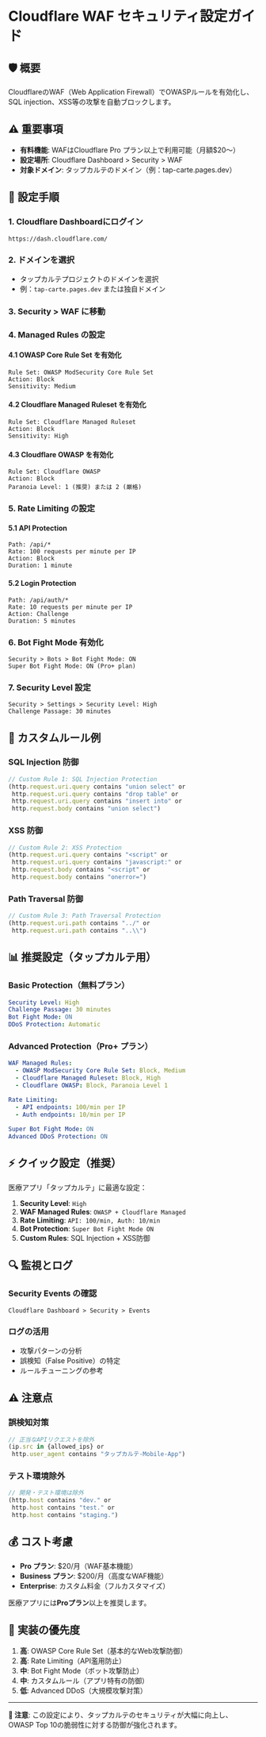 # Cloudflare WAF セキュリティ設定ガイド

## 🛡️ 概要
CloudflareのWAF（Web Application Firewall）でOWASPルールを有効化し、SQL injection、XSS等の攻撃を自動ブロックします。

## ⚠️ 重要事項
- **有料機能**: WAFはCloudflare Pro プラン以上で利用可能（月額$20〜）
- **設定場所**: Cloudflare Dashboard > Security > WAF
- **対象ドメイン**: タップカルテのドメイン（例：tap-carte.pages.dev）

## 🚀 設定手順

### 1. Cloudflare Dashboardにログイン
```
https://dash.cloudflare.com/
```

### 2. ドメインを選択
- タップカルテプロジェクトのドメインを選択
- 例：`tap-carte.pages.dev` または独自ドメイン

### 3. Security > WAF に移動

### 4. Managed Rules の設定

#### 4.1 OWASP Core Rule Set を有効化
```
Rule Set: OWASP ModSecurity Core Rule Set
Action: Block
Sensitivity: Medium
```

#### 4.2 Cloudflare Managed Ruleset を有効化
```
Rule Set: Cloudflare Managed Ruleset  
Action: Block
Sensitivity: High
```

#### 4.3 Cloudflare OWASP を有効化
```
Rule Set: Cloudflare OWASP
Action: Block  
Paranoia Level: 1 (推奨) または 2 (厳格)
```

### 5. Rate Limiting の設定

#### 5.1 API Protection
```
Path: /api/*
Rate: 100 requests per minute per IP
Action: Block
Duration: 1 minute
```

#### 5.2 Login Protection  
```
Path: /api/auth/*
Rate: 10 requests per minute per IP
Action: Challenge
Duration: 5 minutes
```

### 6. Bot Fight Mode 有効化
```
Security > Bots > Bot Fight Mode: ON
Super Bot Fight Mode: ON (Pro+ plan)
```

### 7. Security Level 設定
```
Security > Settings > Security Level: High
Challenge Passage: 30 minutes
```

## 🔧 カスタムルール例

### SQL Injection 防御
```javascript
// Custom Rule 1: SQL Injection Protection
(http.request.uri.query contains "union select" or 
 http.request.uri.query contains "drop table" or
 http.request.uri.query contains "insert into" or
 http.request.body contains "union select")
```

### XSS 防御
```javascript
// Custom Rule 2: XSS Protection  
(http.request.uri.query contains "<script" or
 http.request.uri.query contains "javascript:" or
 http.request.body contains "<script" or
 http.request.body contains "onerror=")
```

### Path Traversal 防御
```javascript
// Custom Rule 3: Path Traversal Protection
(http.request.uri.path contains "../" or
 http.request.uri.path contains "..\\")
```

## 📊 推奨設定（タップカルテ用）

### Basic Protection（無料プラン）
```yaml
Security Level: High
Challenge Passage: 30 minutes
Bot Fight Mode: ON
DDoS Protection: Automatic
```

### Advanced Protection（Pro+ プラン）
```yaml
WAF Managed Rules:
  - OWASP ModSecurity Core Rule Set: Block, Medium
  - Cloudflare Managed Ruleset: Block, High
  - Cloudflare OWASP: Block, Paranoia Level 1

Rate Limiting:
  - API endpoints: 100/min per IP
  - Auth endpoints: 10/min per IP
  
Super Bot Fight Mode: ON
Advanced DDoS Protection: ON
```

## ⚡ クイック設定（推奨）

医療アプリ「タップカルテ」に最適な設定：

1. **Security Level**: `High`
2. **WAF Managed Rules**: `OWASP + Cloudflare Managed` 
3. **Rate Limiting**: `API: 100/min, Auth: 10/min`
4. **Bot Protection**: `Super Bot Fight Mode ON`
5. **Custom Rules**: SQL Injection + XSS防御

## 🔍 監視とログ

### Security Events の確認
```
Cloudflare Dashboard > Security > Events
```

### ログの活用
- 攻撃パターンの分析
- 誤検知（False Positive）の特定
- ルールチューニングの参考

## ⚠️ 注意点

### 誤検知対策
```javascript
// 正当なAPIリクエストを除外
(ip.src in {allowed_ips} or 
 http.user_agent contains "タップカルテ-Mobile-App")
```

### テスト環境除外
```javascript
// 開発・テスト環境は除外
(http.host contains "dev." or 
 http.host contains "test." or
 http.host contains "staging.")
```

## 💰 コスト考慮

- **Pro プラン**: $20/月（WAF基本機能）
- **Business プラン**: $200/月（高度なWAF機能）
- **Enterprise**: カスタム料金（フルカスタマイズ）

医療アプリには**Proプラン**以上を推奨します。

## 🚀 実装の優先度

1. **高**: OWASP Core Rule Set（基本的なWeb攻撃防御）
2. **高**: Rate Limiting（API濫用防止）  
3. **中**: Bot Fight Mode（ボット攻撃防止）
4. **中**: カスタムルール（アプリ特有の防御）
5. **低**: Advanced DDoS（大規模攻撃対策）

---

**📝 注意**: この設定により、タップカルテのセキュリティが大幅に向上し、OWASP Top 10の脆弱性に対する防御が強化されます。